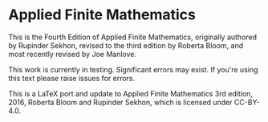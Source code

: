 # Applied Finite Mathematics
This is the Fourth Edition of Applied Finite Mathematics, originally authored by Rupinder Sekhon, revised to the third edition by Roberta Bloom, and most recently revised by Joe Manlove.

This work is currently in testing. Significant errors may exist. If you're using this text please raise issues for errors. 

This is a LaTeX port and update to Applied Finite Mathematics 3rd edition, 2016, Roberta Bloom and Rupinder Sekhon, which is licensed under CC-BY-4.0.
